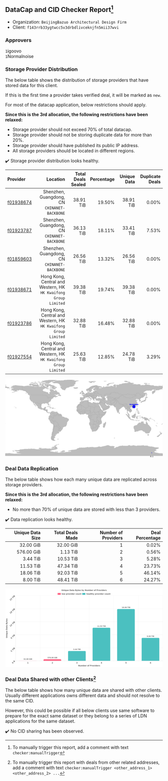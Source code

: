 ## DataCap and CID Checker Report[^1]
 - Organization: `BeijingBazuo Architectural Design Firm`
 - Client: `f143rrb33ygtwcc5v3drbdlivceknjfn5mii37wvi`
### Approvers
`1`igoovo<br/>`1`Normalnoise

### Storage Provider Distribution
The below table shows the distribution of storage providers that have stored data for this client.

If this is the first time a provider takes verified deal, it will be marked as `new`.

For most of the datacap application, below restrictions should apply.

**Since this is the 3rd allocation, the following restrictions have been relaxed:**
 - Storage provider should not exceed 70% of total datacap.
 - Storage provider should not be storing duplicate data for more than 20%.
 - Storage provider should have published its public IP address.
 - All storage providers should be located in different regions.

✔️ Storage provider distribution looks healthy.

| Provider                                              |                                                           Location | Total Deals Sealed | Percentage | Unique Data | Duplicate Deals |
| :---------------------------------------------------- | -----------------------------------------------------------------: | -----------------: | ---------: | ----------: | --------------: |
| [f01938674](https://filfox.info/en/address/f01938674) |                    Shenzhen, Guangdong, CN<br/>`CHINANET-BACKBONE` |          38.91 TiB |     19.50% |   38.91 TiB |           0.00% |
| [f01923787](https://filfox.info/en/address/f01923787) |                    Shenzhen, Guangdong, CN<br/>`CHINANET-BACKBONE` |          36.13 TiB |     18.11% |   33.41 TiB |           7.53% |
| [f01859603](https://filfox.info/en/address/f01859603) |                    Shenzhen, Guangdong, CN<br/>`CHINANET-BACKBONE` |          26.56 TiB |     13.32% |   26.56 TiB |           0.00% |
| [f01938671](https://filfox.info/en/address/f01938671) | Hong Kong, Central and Western, HK<br/>`HK Kwaifong Group Limited` |          39.38 TiB |     19.74% |   39.38 TiB |           0.00% |
| [f01923786](https://filfox.info/en/address/f01923786) | Hong Kong, Central and Western, HK<br/>`HK Kwaifong Group Limited` |          32.88 TiB |     16.48% |   32.88 TiB |           0.00% |
| [f01927554](https://filfox.info/en/address/f01927554) | Hong Kong, Central and Western, HK<br/>`HK Kwaifong Group Limited` |          25.63 TiB |     12.85% |   24.78 TiB |           3.29% |

<img src="https://raw.githubusercontent.com/data-preservation-programs/filplus-checker-assets/main/filecoin-project/filecoin-plus-large-datasets/issues/1930/1688382107103.png"/>

### Deal Data Replication
The below table shows how each many unique data are replicated across storage providers.


**Since this is the 3rd allocation, the following restrictions have been relaxed:**
- No more than 70% of unique data are stored with less than 3 providers.

✔️ Data replication looks healthy.

| Unique Data Size | Total Deals Made | Number of Providers | Deal Percentage |
| ---------------: | ---------------: | ------------------: | --------------: |
|        32.00 GiB |        32.00 GiB |                   1 |           0.02% |
|       576.00 GiB |         1.13 TiB |                   2 |           0.56% |
|         3.44 TiB |        10.53 TiB |                   3 |           5.28% |
|        11.53 TiB |        47.34 TiB |                   4 |          23.73% |
|        18.06 TiB |        92.03 TiB |                   5 |          46.14% |
|         8.00 TiB |        48.41 TiB |                   6 |          24.27% |

<img src="https://raw.githubusercontent.com/data-preservation-programs/filplus-checker-assets/main/filecoin-project/filecoin-plus-large-datasets/issues/1930/1688382108317.png"/>

### Deal Data Shared with other Clients[^3]
The below table shows how many unique data are shared with other clients.
Usually different applications owns different data and should not resolve to the same CID.

However, this could be possible if all below clients use same software to prepare for the exact same dataset or they belong to a series of LDN applications for the same dataset.

✔️ No CID sharing has been observed.

[^1]: To manually trigger this report, add a comment with text `checker:manualTrigger`

[^2]: Deals from those addresses are combined into this report as they are specified with `checker:manualTrigger`

[^3]: To manually trigger this report with deals from other related addresses, add a comment with text `checker:manualTrigger <other_address_1> <other_address_2> ...`
